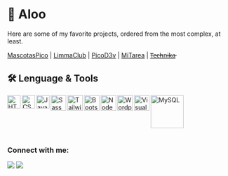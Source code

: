 # 🤖 Aloo
Here are some of my favorite projects, ordered from the most complex, at least.
<div align="left">
<a href="https://mascotaspico.shop/">MascotasPico</a> | <a href="https://cursodevfs.000webhostapp.com/">LimmaClub</a> | <a href="https://leonelivann.github.io/PicoD3v/">PicoD3v</a> | <a href="https://mitarea-pendiente.netlify.app/">MiTarea</a> | <a href="https://leonelivann.github.io/Technika-Store/">T̵e̵c̵h̵n̵i̵k̵a̵</a>
</div>

## 🛠️ Lenguage & Tools
<div styles="display: flex;">
<img align="left" alt="HTML5" width="30px" src="https://www.svgrepo.com/show/120930/html.svg" />
<img align="left" alt="CSS3" width="30px" src="https://www.svgrepo.com/show/134149/css.svg" />
<img align="left" alt="JavaScript" width="30px" src="https://www.svgrepo.com/show/29753/javascript.svg" />
<img align="left" alt="Sass" width="35px" src="https://www.svgrepo.com/show/354310/sass.svg" />
<img align="left" alt="Tailwind" width="35px" src="https://www.svgrepo.com/show/374118/tailwind.svg" />
<img align="left" alt="Bootstrap" width="35px" src="https://www.svgrepo.com/show/353498/bootstrap.svg" />
<img align="left" alt="NodeJS" width="35px" src="https://www.svgrepo.com/show/374171/vscode.svg" />
<img align="center" alt="MySQL" width="75px" src="https://upload.wikimedia.org/wikipedia/commons/0/0a/MySQL_textlogo.svg" />
<img align="left" alt="Wordpress" width="35px" src="https://www.svgrepo.com/show/183654/wordpress.svg" />
<img align="left" alt="Visual Studio Code" width="35px" src="https://www.svgrepo.com/show/354119/nodejs-icon.svg" />
</div>
  

</br>

### Connect with me: 
<a href="https://www.linkedin.com/in/leonelivan/"><img src="https://img.shields.io/badge/LinkedIn-0077B5?style=for-the-badge&logo=linkedin&logoColor=white"></a>
<a href="picod3v@gmail.com"><img src="https://img.shields.io/badge/Gmail-D14836?style=for-the-badge&logo=gmail&logoColor=white"></a>
